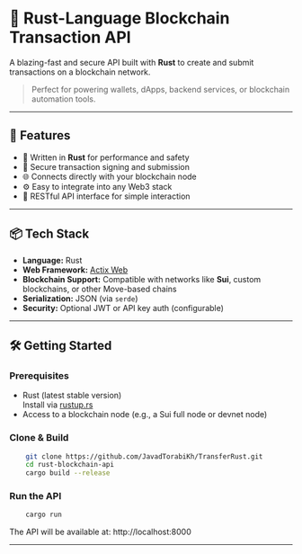 # 🔗 Rust-Language Blockchain Transaction API

A blazing-fast and secure API built with **Rust** to create and submit transactions on a blockchain network.

> Perfect for powering wallets, dApps, backend services, or blockchain automation tools.

---

## 🚀 Features

- 🦀 Written in **Rust** for performance and safety
- 🔐 Secure transaction signing and submission
- 🌐 Connects directly with your blockchain node
- ⚙️ Easy to integrate into any Web3 stack
- 📡 RESTful API interface for simple interaction

---

## 📦 Tech Stack

- **Language:** Rust
- **Web Framework:** [Actix Web](https://actix.rs/)
- **Blockchain Support:** Compatible with networks like **Sui**, custom blockchains, or other Move-based chains
- **Serialization:** JSON (via `serde`)
- **Security:** Optional JWT or API key auth (configurable)

---

## 🛠️ Getting Started

### Prerequisites

- Rust (latest stable version)  
  Install via [rustup.rs](https://rustup.rs)
- Access to a blockchain node (e.g., a Sui full node or devnet node)

### Clone & Build

```bash
    git clone https://github.com/JavadTorabiKh/TransferRust.git
    cd rust-blockchain-api
    cargo build --release
```

### Run the API
```bash
    cargo run
```
The API will be available at:
http://localhost:8000

---


